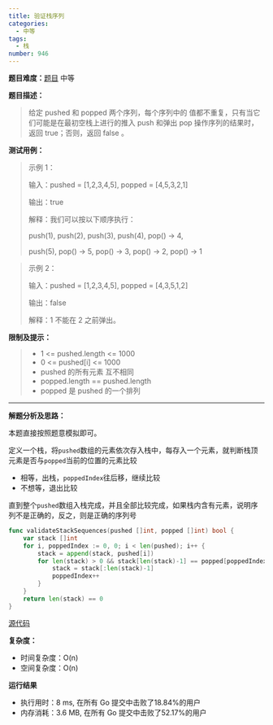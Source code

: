 ```yaml
---
title: 验证栈序列
categories:
  - 中等
tags:
  - 栈
number: 946
---
```


**题目难度：**[题目](https://leetcode.cn/problems/validate-stack-sequences/) 中等

**题目描述：**

> 给定 pushed 和 popped 两个序列，每个序列中的 值都不重复，只有当它们可能是在最初空栈上进行的推入 push 和弹出 pop 操作序列的结果时，返回 true；否则，返回 false 。

**测试用例：**

> 示例 1：
> 
> 输入：pushed = [1,2,3,4,5], popped = [4,5,3,2,1]
> 
> 输出：true
> 
> 解释：我们可以按以下顺序执行：
> 
> push(1), push(2), push(3), push(4), pop() -> 4,
> 
> push(5), pop() -> 5, pop() -> 3, pop() -> 2, pop() -> 1

> 示例 2：
> 
> 输入：pushed = [1,2,3,4,5], popped = [4,3,5,1,2]
> 
> 输出：false
> 
> 解释：1 不能在 2 之前弹出。

**限制及提示：**
> - 1 <= pushed.length <= 1000
> - 0 <= pushed[i] <= 1000
> - pushed 的所有元素 互不相同
> - popped.length == pushed.length
> - popped 是 pushed 的一个排列

---
**解题分析及思路：**

本题直接按照题意模拟即可。

定义一个栈，将`pushed`数组的元素依次存入栈中，每存入一个元素，就判断栈顶元素是否与`popped`当前的位置的元素比较
- 相等，出栈，`poppedIndex`往后移，继续比较
- 不想等，退出比较

直到整个`pushed`数组入栈完成，并且全部比较完成，如果栈内含有元素，说明序列不是正确的，反之，则是正确的序列号

```go
func validateStackSequences(pushed []int, popped []int) bool {
	var stack []int
	for i, poppedIndex := 0, 0; i < len(pushed); i++ {
		stack = append(stack, pushed[i])
		for len(stack) > 0 && stack[len(stack)-1] == popped[poppedIndex] {
			stack = stack[:len(stack)-1]
			poppedIndex++
		}
	}
	return len(stack) == 0
}
```


[源代码](https://github.com/lomtom/algorithm-go/blob/main/leetcode/946验证栈序列_test.go)

**复杂度：**
- 时间复杂度：O(n)
- 空间复杂度：O(n)

**运行结果**
- 执行用时：8 ms, 在所有 Go 提交中击败了18.84%的用户
- 内存消耗：3.6 MB, 在所有 Go 提交中击败了52.17%的用户
